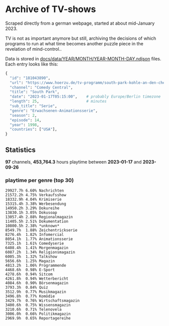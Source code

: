 # Archive of TV-shows

Scraped directly from a german webpage, started at about mid-January 2023.

TV is not as important anymore but still, archiving the decisions of which programs to run at what time
becomes another puzzle piece in the revelation of mind-control.. 

Data is stored in [docs/data/YEAR/MONTH/YEAR-MONTH-DAY.ndjson](docs/data/) files. 
Each entry looks like this:

```python
{
  "id": "181043890", 
  "url": "https://www.hoerzu.de/tv-programm/south-park-kohle-an-den-chefkoch/bid_181043890/", 
  "channel": "Comedy Central", 
  "title": "South Park", 
  "date": "2023-01-17T05:15:00",    # probably Europe/Berlin timezone 
  "length": 25,                     # minutes 
  "sub_title": "Serie", 
  "genre": "Erwachsenen-Animationsserie", 
  "season": 2, 
  "episode": 14, 
  "year": 1998, 
  "countries": ["USA"],
}
```

## Statistics

**97** channels, **453,764.3** hours playtime between **2023-01-17** and **2023-09-26**


### playtime per genre (top 30)

    29927.7h 6.60% Nachrichten
    21572.2h 4.75% Verkaufsshow
    18332.9h 4.04% Krimiserie
    15315.4h 3.38% Werbesendung
    14950.2h 3.29% Dokureihe
    13830.1h 3.05% Dokusoap
    13057.4h 2.88% Regionalmagazin
    11405.5h 2.51% Dokumentation
    10800.5h 2.38% *unknown*
    8549.7h  1.88% Zeichentrickserie
    8276.4h  1.82% Infomercial
    8054.1h  1.77% Animationsserie
    7325.1h  1.61% Comedyserie
    6408.4h  1.41% Morgenmagazin
    6087.2h  1.34% Religionsmagazin
    6005.3h  1.32% Talkshow
    5656.6h  1.25% Magazin
    4813.2h  1.06% Programmende
    4468.6h  0.98% E-Sport
    4278.6h  0.94% Sitcom
    4261.8h  0.94% Wetterbericht
    4084.6h  0.90% Börsenmagazin
    3793.3h  0.84% Quiz
    3512.9h  0.77% Musikmagazin
    3496.8h  0.77% Komödie
    3429.7h  0.76% Wirtschaftsmagazin
    3400.6h  0.75% Wissensmagazin
    3210.6h  0.71% Telenovela
    3006.0h  0.66% Politikmagazin
    2969.9h  0.65% Reportagereihe
